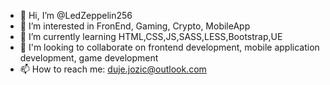 - 👋 Hi, I’m @LedZeppelin256
- 👀 I’m interested in FronEnd, Gaming, Crypto, MobileApp
- 🌱 I’m currently learning HTML,CSS,JS,SASS,LESS,Bootstrap,UE
- 💞️ I'm looking to collaborate on frontend development, mobile application development, game development 
- 📫 How to reach me: duje.jozic@outlook.com

<!---
LedZeppelin256/LedZeppelin256 is a ✨ special ✨ repository because its `README.md` (this file) appears on your GitHub profile.
You can click the Preview link to take a look at your changes.
--->
